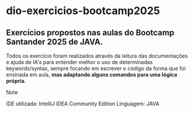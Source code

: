 # dio-exercicios-bootcamp2025
## Exercícios propostos nas aulas do Bootcamp Santander 2025 de JAVA.  
Todos os exercício foram realizados através da leitura das documentações e ajuda de IA's para entender melhor o uso de determinadas keywords/syntax, sempre focando em escrever o código da forma que foi ensinada em aula, **mas adaptando alguns comandos para uma lógica própria**.

> [!NOTE]
> IDE utilizada: IntelliJ IDEA Community Edition
> Linguagem: JAVA
